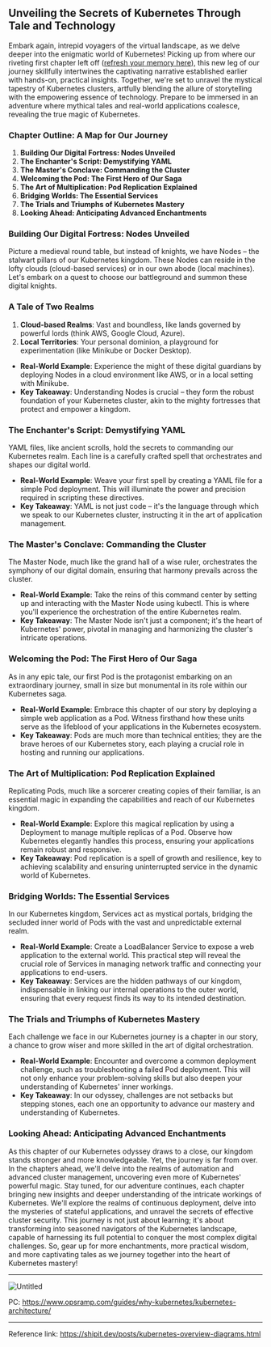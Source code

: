 ## Unveiling the Secrets of Kubernetes Through Tale and Technology

Embark again, intrepid voyagers of the virtual landscape, as we delve deeper into the enigmatic world of Kubernetes! Picking up from where our riveting first chapter left off ([refresh your memory here](https://medium.com/p/e56e50ea9f45)), this new leg of our journey skillfully intertwines the captivating narrative established earlier with hands-on, practical insights. Together, we're set to unravel the mystical tapestry of Kubernetes clusters, artfully blending the allure of storytelling with the empowering essence of technology. Prepare to be immersed in an adventure where mythical tales and real-world applications coalesce, revealing the true magic of Kubernetes.

### Chapter Outline: A Map for Our Journey

1. **Building Our Digital Fortress: Nodes Unveiled**
2. **The Enchanter's Script: Demystifying YAML**
3. **The Master's Conclave: Commanding the Cluster**
4. **Welcoming the Pod: The First Hero of Our Saga**
5. **The Art of Multiplication: Pod Replication Explained**
6. **Bridging Worlds: The Essential Services**
7. **The Trials and Triumphs of Kubernetes Mastery**
8. **Looking Ahead: Anticipating Advanced Enchantments**

### Building Our Digital Fortress: Nodes Unveiled

Picture a medieval round table, but instead of knights, we have Nodes – the stalwart pillars of our Kubernetes kingdom. These Nodes can reside in the lofty clouds (cloud-based services) or in our own abode (local machines). Let's embark on a quest to choose our battleground and summon these digital knights.

### A Tale of Two Realms

1. **Cloud-based Realms**: Vast and boundless, like lands governed by powerful lords (think AWS, Google Cloud, Azure).
2. **Local Territories**: Your personal dominion, a playground for experimentation (like Minikube or Docker Desktop).
- **Real-World Example**: Experience the might of these digital guardians by deploying Nodes in a cloud environment like AWS, or in a local setting with Minikube.
- **Key Takeaway**: Understanding Nodes is crucial – they form the robust foundation of your Kubernetes cluster, akin to the mighty fortresses that protect and empower a kingdom.

### The Enchanter's Script: Demystifying YAML

YAML files, like ancient scrolls, hold the secrets to commanding our Kubernetes realm. Each line is a carefully crafted spell that orchestrates and shapes our digital world.

- **Real-World Example**: Weave your first spell by creating a YAML file for a simple Pod deployment. This will illuminate the power and precision required in scripting these directives.
- **Key Takeaway**: YAML is not just code – it's the language through which we speak to our Kubernetes cluster, instructing it in the art of application management.

### The Master's Conclave: Commanding the Cluster

The Master Node, much like the grand hall of a wise ruler, orchestrates the symphony of our digital domain, ensuring that harmony prevails across the cluster.

- **Real-World Example**: Take the reins of this command center by setting up and interacting with the Master Node using kubectl. This is where you'll experience the orchestration of the entire Kubernetes realm.
- **Key Takeaway**: The Master Node isn't just a component; it's the heart of Kubernetes' power, pivotal in managing and harmonizing the cluster's intricate operations.

### Welcoming the Pod: The First Hero of Our Saga

As in any epic tale, our first Pod is the protagonist embarking on an extraordinary journey, small in size but monumental in its role within our Kubernetes saga.

- **Real-World Example**: Embrace this chapter of our story by deploying a simple web application as a Pod. Witness firsthand how these units serve as the lifeblood of your applications in the Kubernetes ecosystem.
- **Key Takeaway**: Pods are much more than technical entities; they are the brave heroes of our Kubernetes story, each playing a crucial role in hosting and running our applications.

### The Art of Multiplication: Pod Replication Explained

Replicating Pods, much like a sorcerer creating copies of their familiar, is an essential magic in expanding the capabilities and reach of our Kubernetes kingdom.

- **Real-World Example**: Explore this magical replication by using a Deployment to manage multiple replicas of a Pod. Observe how Kubernetes elegantly handles this process, ensuring your applications remain robust and responsive.
- **Key Takeaway**: Pod replication is a spell of growth and resilience, key to achieving scalability and ensuring uninterrupted service in the dynamic world of Kubernetes.

### Bridging Worlds: The Essential Services

In our Kubernetes kingdom, Services act as mystical portals, bridging the secluded inner world of Pods with the vast and unpredictable external realm.

- **Real-World Example**: Create a LoadBalancer Service to expose a web application to the external world. This practical step will reveal the crucial role of Services in managing network traffic and connecting your applications to end-users.
- **Key Takeaway**: Services are the hidden pathways of our kingdom, indispensable in linking our internal operations to the outer world, ensuring that every request finds its way to its intended destination.

### The Trials and Triumphs of Kubernetes Mastery

Each challenge we face in our Kubernetes journey is a chapter in our story, a chance to grow wiser and more skilled in the art of digital orchestration.

- **Real-World Example**: Encounter and overcome a common deployment challenge, such as troubleshooting a failed Pod deployment. This will not only enhance your problem-solving skills but also deepen your understanding of Kubernetes' inner workings.
- **Key Takeaway**: In our odyssey, challenges are not setbacks but stepping stones, each one an opportunity to advance our mastery and understanding of Kubernetes.

### Looking Ahead: Anticipating Advanced Enchantments

As this chapter of our Kubernetes odyssey draws to a close, our kingdom stands stronger and more knowledgeable. Yet, the journey is far from over. In the chapters ahead, we'll delve into the realms of automation and advanced cluster management, uncovering even more of Kubernetes' powerful magic.
Stay tuned, for our adventure continues, each chapter bringing new insights and deeper understanding of the intricate workings of Kubernetes. We'll explore the realms of continuous deployment, delve into the mysteries of stateful applications, and unravel the secrets of effective cluster security. This journey is not just about learning; it's about transforming into seasoned navigators of the Kubernetes landscape, capable of harnessing its full potential to conquer the most complex digital challenges. So, gear up for more enchantments, more practical wisdom, and more captivating tales as we journey together into the heart of Kubernetes mastery!

---

![Untitled](https://prod-files-secure.s3.us-west-2.amazonaws.com/e2aaa3f2-e934-4239-a2e8-4a3196500a37/8e57e93d-2f88-48e2-81f1-9a2565cd63c3/Untitled.png)

PC: https://www.opsramp.com/guides/why-kubernetes/kubernetes-architecture/

---

Reference link: https://shipit.dev/posts/kubernetes-overview-diagrams.html
